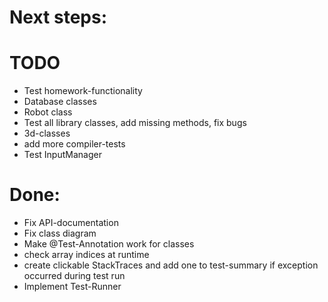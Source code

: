 # Next steps:

# TODO
  * Test homework-functionality
  * Database classes
  * Robot class
  * Test all library classes, add missing methods, fix bugs
  * 3d-classes
  * add more compiler-tests
  * Test InputManager

# Done:
  * Fix API-documentation
  * Fix class diagram
  * Make @Test-Annotation work for classes
  * check array indices at runtime
  * create clickable StackTraces and add one to test-summary if exception occurred during test run
  * Implement Test-Runner
    


